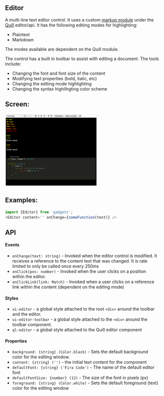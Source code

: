 <a name="module_Editor"></a>

## Editor
A multi-line text editor control.  It uses a custom
[markup module](https://github.com/jmquigley/quill-markup) under the
[Quill](https://quilljs.com/) editor/api.  It has the following
editing modes for highlighting:

- Plaintext
- Markdown

The modes available are dependent on the Quill module.

The control has a built in toolbar to assist with editing a document.
The tools include:

- Changing the font and font size of the content
- Modifying text properties (bold, italic, etc)
- Changing the editing mode highlighting
- Changing the syntax highlihgting color scheme

## Screen:
<img src="https://github.com/jmquigley/gadgets/blob/master/images/editor.png" width="60%" />

## Examples:

```javascript
import {Editor} from 'gadgets';
<Editor content='' onChange={someFunction(text)} />
```

## API
#### Events
- `onChange(text: string)` - Invoked when the editor control is modified.
It receives a reference to the content text that was changed.  It is rate
limited to only be called once every 250ms
- `onClick(pos: number)` - Invoked when the user clicks on a position within
the editor.
- `onClickLink(link: Match)` - Invoked when a user clicks on a reference link
within the content (dependent on the editing mode)

#### Styles
- `ui-editor` - a global style attached to the root `<div>` around the toolbar
and the editor.
- `ui-editor-toolbar` - a global style attached to the `<div>` around the
toolbar component.
- `ql-editor` - a global style attached to the Quill editor component

#### Properties
- `background: {string} (Color.black)` - Sets the default background color
for the editing window.
- `content: {string} ('')` - the initial text content for the component
- `defaultFont: {string} ('Fira Code')` - The name of the default editor font
- `defaultFontSize: {number} (12)` - The size of the font in pixels (px)
- `foreground: {string} (Color.white)` - Sets the default foreground (text)
color for the editing window

